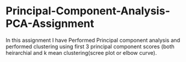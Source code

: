 # Principal-Component-Analysis-PCA-Assignment
In this assignment I have Performed Principal component analysis and performed clustering using first 3 principal component scores (both heirarchial and k mean clustering(scree plot or elbow curve).
